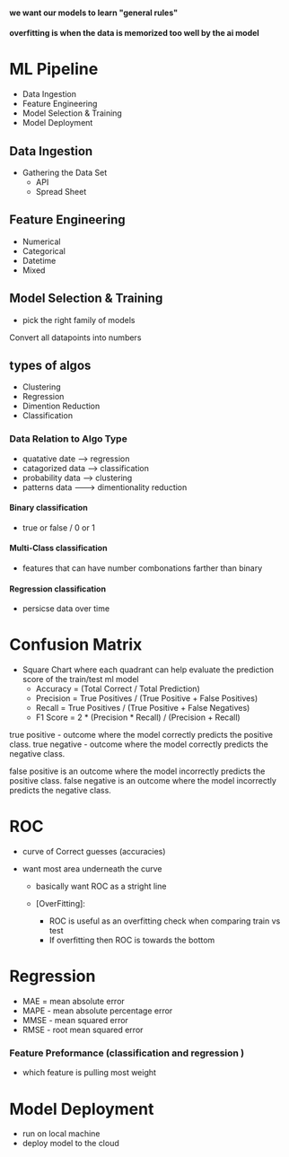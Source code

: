 #### we want our models to learn "general rules"
#### overfitting is when the data is memorized too well by the ai model




# ML Pipeline
- Data Ingestion
- Feature Engineering
- Model Selection & Training
- Model Deployment



 
## Data Ingestion
- Gathering the Data Set 
    - API 
    - Spread Sheet
 



## Feature Engineering
- Numerical
- Categorical
- Datetime
- Mixed



## Model Selection & Training
- pick the right family of models





Convert  all datapoints into numbers


## types of algos
- Clustering
- Regression
- Dimention Reduction
- Classification


### Data Relation to Algo Type
- quatative date --> regression
- catagorized data  --> classification
- probability data  --> clustering
- patterns data ---> dimentionality reduction


#### Binary classification
- true or false / 0 or 1 

#### Multi-Class classification
- features that can have number combonations farther than binary 

#### Regression classification
- persicse data over time





# Confusion Matrix
- Square Chart where each quadrant can help evaluate the prediction score of the train/test ml model
    - Accuracy = (Total Correct / Total Prediction)
    - Precision = True Positives / (True Positive + False Positives)
    - Recall =  True Positives / (True Positive + False Negatives)
    - F1 Score = 2 * (Precision * Recall) / (Precision + Recall)


true positive - outcome where the model correctly predicts the positive class. 
true negative - outcome where the model correctly predicts the negative class.

false positive is an outcome where the model incorrectly predicts the positive class. 
false negative is an outcome where the model incorrectly predicts the negative class.



# ROC 
- curve of Correct guesses (accuracies)
- want most area underneath the curve

    - basically want ROC as a stright line


    - [OverFitting]:
        - ROC is useful as an overfitting check when comparing train vs test
        - If overfitting then ROC is towards the bottom




# Regression
- MAE = mean absolute error
- MAPE - mean absolute percentage error
- MMSE - mean squared error
- RMSE - root mean squared error



### Feature Preformance (classification and regression )
- which feature is pulling most weight




# Model Deployment
- run on local machine
- deploy model to the cloud


